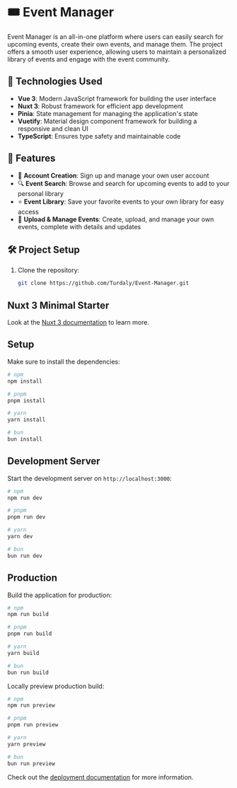 # 🎟️ Event Manager

Event Manager is an all-in-one platform where users can easily search for upcoming events, create their own events, and manage them. The project offers a smooth user experience, allowing users to maintain a personalized library of events and engage with the event community.

## 🚀 Technologies Used

- **Vue 3**: Modern JavaScript framework for building the user interface
- **Nuxt 3**: Robust framework for efficient app development
- **Pinia**: State management for managing the application's state
- **Vuetify**: Material design component framework for building a responsive and clean UI
- **TypeScript**: Ensures type safety and maintainable code
  

## 📱 Features

- 🔐 **Account Creation**: Sign up and manage your own user account
- 🔍 **Event Search**: Browse and search for upcoming events to add to your personal library
- ⭐ **Event Library**: Save your favorite events to your own library for easy access
- 🎉 **Upload & Manage Events**: Create, upload, and manage your own events, complete with details and updates

## 🛠️ Project Setup

1. Clone the repository:
   ```bash
   git clone https://github.com/Turdaly/Event-Manager.git


## Nuxt 3 Minimal Starter

Look at the [Nuxt 3 documentation](https://nuxt.com/docs/getting-started/introduction) to learn more.

## Setup

Make sure to install the dependencies:

```bash
# npm
npm install

# pnpm
pnpm install

# yarn
yarn install

# bun
bun install
```

## Development Server

Start the development server on `http://localhost:3000`:

```bash
# npm
npm run dev

# pnpm
pnpm run dev

# yarn
yarn dev

# bun
bun run dev
```

## Production

Build the application for production:

```bash
# npm
npm run build

# pnpm
pnpm run build

# yarn
yarn build

# bun
bun run build
```

Locally preview production build:

```bash
# npm
npm run preview

# pnpm
pnpm run preview

# yarn
yarn preview

# bun
bun run preview
```

Check out the [deployment documentation](https://nuxt.com/docs/getting-started/deployment) for more information.
